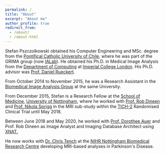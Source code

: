 ```yaml
---
permalink: /
title: "About"
excerpt: "About me"
author_profile: true
redirect_from: 
  - /about/
  - /about.html
---
```


Stefan Pszczolkowski obtained his Computer Engineering and MSc. degree from the <a href="https://www.uc.cl/en" target="_blank">Pontifical Catholic University of Chile</a>, 
where he was part of the GRIMA group (now <a href="https://ialab.ing.puc.cl/" target="_blank">IALab</a>). He obtained his Ph.D. in Medical Image Analysis from the 
<a href="https://www3.imperial.ac.uk/computing/" target="_blank">Department of Computing</a> at <a href="https://www3.imperial.ac.uk/" target="_blank">Imperial College London</a>. His Ph.D. advisor was <a href="https://www.doc.ic.ac.uk/~dr" target="_blank">Prof. Daniel Rueckert</a>. 

From October 2014 to November 2015, he was a Research Assistant in the <a href="https://biomedic.doc.ic.ac.uk/" target="_blank">Biomedical Image Analysis Group</a> at the same University.

From December 2015, Stefan is a Research Fellow at the <a href="https://www.nottingham.ac.uk/medicine/" target="_blank">School of Medicine</a>, 
<a href="https://www.nottingham.ac.uk" target="_blank">University of Nottingham</a>, where he worked with 
<a href="https://www.nottingham.ac.uk/medicine/people/rob.dineen" target="_blank">Prof. Rob Dineen</a> and 
<a href="https://www.nottingham.ac.uk/medicine/people/nikola.sprigg" target="_blank">Prof. Nikola Sprigg</a> in the MRI sub-study within the <a href="https://tich-2.org" target="_blank">TICH-2</a> Randomised Clinical Trial until May 2018. 

Between June 2018 and May 2020, he worked with <a href="https://www.nottingham.ac.uk/paincentre/people/dorothee.auer" target="_blank">Prof. Dorothee Auer</a> and Prof. Rob Dineen as Image Analyst and Imaging Database Architect using <a href="https://www.xnat.org/">XNAT.</a> 

He now works with <a href="https://www.nottingham.ac.uk/medicine/people/christopher.tench" target="_blank">Dr. Chris Tench</a> at the <a href="https://nottinghambrc.nihr.ac.uk" target="_blank">NIHR Nottingham Biomedical Research Centre</a> developing MRI-based analyses in Parkinson's Disease.
